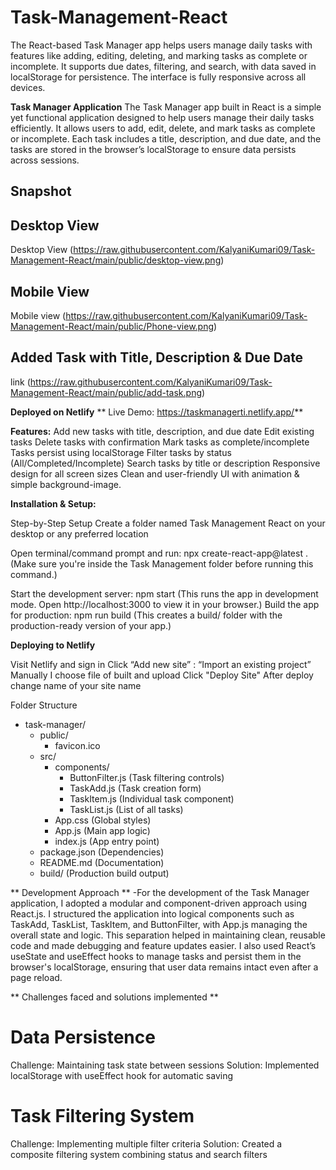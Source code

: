 # Task-Management-React
The React-based Task Manager app helps users manage daily tasks with features like adding, editing, deleting, and marking tasks as complete or incomplete. It supports due dates, filtering, and search, with data saved in localStorage for persistence. The interface is fully responsive across all devices.

**Task Manager Application**
The Task Manager app built in React is a simple yet functional application designed to help users manage their daily tasks efficiently. It allows users to add, edit, delete, and mark tasks as complete or incomplete. Each task includes a title, description, and due date, and the tasks are stored in the browser’s localStorage to ensure data persists across sessions. 


##  Snapshot
## Desktop View
   Desktop View (https://raw.githubusercontent.com/KalyaniKumari09/Task-Management-React/main/public/desktop-view.png)
   
## Mobile View
  Mobile view (https://raw.githubusercontent.com/KalyaniKumari09/Task-Management-React/main/public/Phone-view.png)
  
## Added Task with Title, Description & Due Date 
   link (https://raw.githubusercontent.com/KalyaniKumari09/Task-Management-React/main/public/add-task.png)

**Deployed on Netlify**
** Live Demo: https://taskmanagerti.netlify.app/**

**Features:**
Add new tasks with title, description, and due date
Edit existing tasks
Delete tasks with confirmation
Mark tasks as complete/incomplete
Tasks persist using localStorage
Filter tasks by status (All/Completed/Incomplete)
Search tasks by title or description
Responsive design for all screen sizes
Clean and user-friendly UI with animation & simple background-image.

**Installation & Setup:**

Step-by-Step Setup
Create a folder named Task Management React on your desktop or any preferred location

Open terminal/command prompt and run:
npx create-react-app@latest .
(Make sure you're inside the Task Management folder before running this command.)

Start the development server:
npm start
 (This runs the app in development mode. Open http://localhost:3000 to view it in your browser.)
Build the app for production:
npm run build
 (This creates a build/ folder with the production-ready version of your app.)


**Deploying to Netlify**

Visit Netlify and sign in
Click “Add new site” : “Import an existing project”
Manually I choose file of built and upload
Click "Deploy Site"
After deploy change name of your site name 


Folder Structure

- task-manager/
  - public/
    - favicon.ico
  - src/
    - components/
      - ButtonFilter.js (Task filtering controls)
      - TaskAdd.js (Task creation form)
      - TaskItem.js (Individual task component)
      - TaskList.js (List of all tasks)
    - App.css (Global  styles)
    - App.js (Main app logic)
    - index.js (App entry point)
  - package.json (Dependencies)
  - README.md (Documentation)
  - build/ (Production build output)

** Development Approach ** 
-For the development of the Task Manager application, I adopted a modular and component-driven approach using React.js. I structured the application into logical components such as TaskAdd, TaskList, TaskItem, and ButtonFilter, with App.js managing the overall state and logic. This separation helped in maintaining clean, reusable code and    made debugging and feature updates easier. I also used React’s useState and useEffect hooks to manage tasks and persist them in the browser's localStorage, ensuring that user data remains intact even after a page reload.   


** Challenges faced and solutions implemented **
# Data Persistence
Challenge: Maintaining task state between sessions
Solution: Implemented localStorage with useEffect hook for automatic saving
# Task Filtering System
Challenge: Implementing multiple filter criteria
Solution: Created a composite filtering system combining status and search filters





